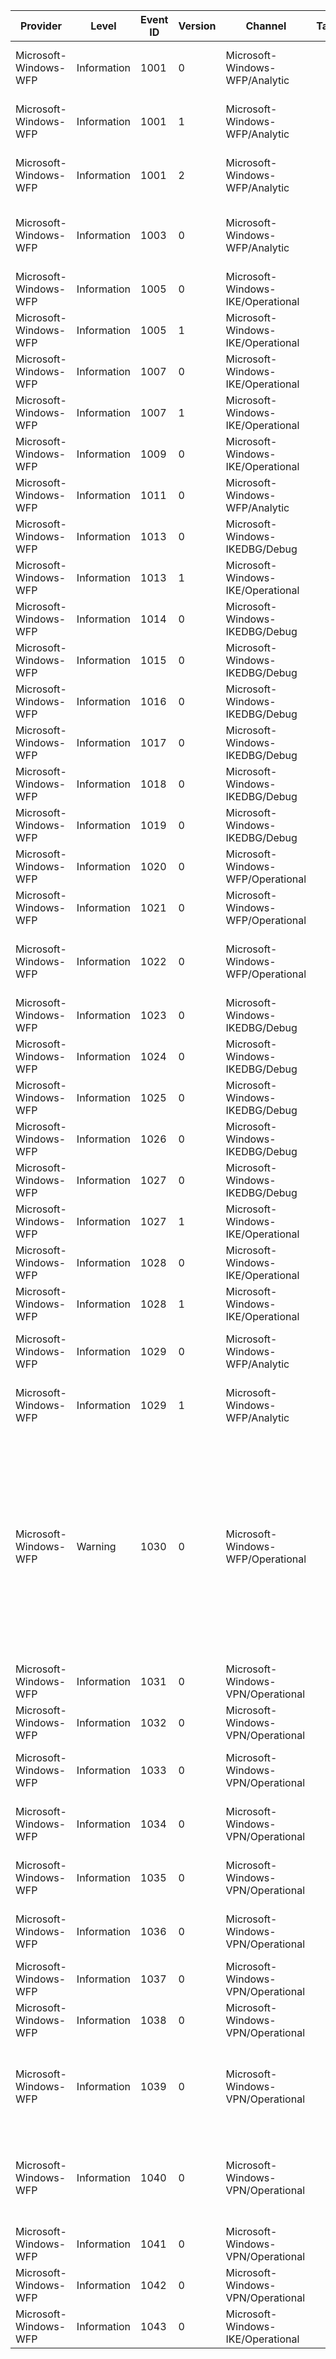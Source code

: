 Provider               |  Level        |  Event ID  |  Version  |  Channel                            |  Task  |  Opcode  |  Keyword  |  Message
-----------------------|---------------|------------|-----------|-------------------------------------|--------|----------|-----------|--------------------------------------------------------------------------------------------------------------------------------------------------------------------------------------------------------------------------------------------------------------------------------------------------------------------------------------------------------------------------------------------------------------
Microsoft-Windows-WFP  |  Information  |  1001      |  0        |  Microsoft-Windows-WFP/Analytic     |        |          |  ut:AOAC  |  WFP: Packet Dropped - Filter Run-Time ID: {Timestamp}4, Layer Run-Time ID: {Timestamp}5
Microsoft-Windows-WFP  |  Information  |  1001      |  1        |  Microsoft-Windows-WFP/Analytic     |        |          |  ut:AOAC  |  WFP: Packet Dropped - Filter Run-Time ID: {Timestamp}4, Layer Run-Time ID: {Timestamp}5
Microsoft-Windows-WFP  |  Information  |  1001      |  2        |  Microsoft-Windows-WFP/Analytic     |        |          |  ut:AOAC  |  WFP: Packet Dropped - Filter Run-Time ID: {Timestamp}4, Layer Run-Time ID: {Timestamp}5
Microsoft-Windows-WFP  |  Information  |  1003      |  0        |  Microsoft-Windows-WFP/Analytic     |        |          |  ut:AOAC  |  IPsec: Packet Dropped - Error Code: {FailureStatus}, Filter Run-Time ID: {Timestamp}2, Layer Run-Time ID: {Timestamp}3
Microsoft-Windows-WFP  |  Information  |  1005      |  0        |  Microsoft-Windows-IKE/Operational  |        |          |           |  IPsec: Main Mode Failure
Microsoft-Windows-WFP  |  Information  |  1005      |  1        |  Microsoft-Windows-IKE/Operational  |        |          |           |  IPsec: Main Mode Failure
Microsoft-Windows-WFP  |  Information  |  1007      |  0        |  Microsoft-Windows-IKE/Operational  |        |          |           |  IPsec: Quick Mode Failure
Microsoft-Windows-WFP  |  Information  |  1007      |  1        |  Microsoft-Windows-IKE/Operational  |        |          |           |  IPsec: Quick Mode Failure
Microsoft-Windows-WFP  |  Information  |  1009      |  0        |  Microsoft-Windows-IKE/Operational  |        |          |           |  IPsec: Extended Mode Failure
Microsoft-Windows-WFP  |  Information  |  1011      |  0        |  Microsoft-Windows-WFP/Analytic     |        |          |           |  IPsec DoS Protection: Packet Dropped
Microsoft-Windows-WFP  |  Information  |  1013      |  0        |  Microsoft-Windows-IKEDBG/Debug     |        |          |           |  IPsec: Main Mode SA Terminated
Microsoft-Windows-WFP  |  Information  |  1013      |  1        |  Microsoft-Windows-IKE/Operational  |        |          |           |  IPsec: Main Mode SA Terminated
Microsoft-Windows-WFP  |  Information  |  1014      |  0        |  Microsoft-Windows-IKEDBG/Debug     |        |          |           |  IPsec: Main Mode SA Established
Microsoft-Windows-WFP  |  Information  |  1015      |  0        |  Microsoft-Windows-IKEDBG/Debug     |        |          |           |  IPsec: Main Mode SA Established
Microsoft-Windows-WFP  |  Information  |  1016      |  0        |  Microsoft-Windows-IKEDBG/Debug     |        |          |           |  IPsec: Extended Mode and Main Mode SAs Established
Microsoft-Windows-WFP  |  Information  |  1017      |  0        |  Microsoft-Windows-IKEDBG/Debug     |        |          |           |  IPsec: Extended Mode and Main Mode SAs Established
Microsoft-Windows-WFP  |  Information  |  1018      |  0        |  Microsoft-Windows-IKEDBG/Debug     |        |          |           |  IPsec: Extended Mode and Main Mode SAs Established
Microsoft-Windows-WFP  |  Information  |  1019      |  0        |  Microsoft-Windows-IKEDBG/Debug     |        |          |           |  IPsec: Extended Mode and Main Mode SAs Established
Microsoft-Windows-WFP  |  Information  |  1020      |  0        |  Microsoft-Windows-WFP/Operational  |        |          |           |  IPsec DoS Protection Enabled
Microsoft-Windows-WFP  |  Information  |  1021      |  0        |  Microsoft-Windows-WFP/Operational  |        |          |           |  IPsec DoS Protection Disabled
Microsoft-Windows-WFP  |  Information  |  1022      |  0        |  Microsoft-Windows-WFP/Operational  |        |          |           |  IPsec DoS Protection failed to create state because the maximum number of entries allowed by policy has been reached
Microsoft-Windows-WFP  |  Information  |  1023      |  0        |  Microsoft-Windows-IKEDBG/Debug     |        |          |           |  IPsec: Negotiation Request Initiated
Microsoft-Windows-WFP  |  Information  |  1024      |  0        |  Microsoft-Windows-IKEDBG/Debug     |        |          |           |  IPsec: Send ISAKMP Packet
Microsoft-Windows-WFP  |  Information  |  1025      |  0        |  Microsoft-Windows-IKEDBG/Debug     |        |          |           |  IPsec: Receive ISAKMP Packet
Microsoft-Windows-WFP  |  Information  |  1026      |  0        |  Microsoft-Windows-IKEDBG/Debug     |        |          |           |  WFP: User Mode Error
Microsoft-Windows-WFP  |  Information  |  1027      |  0        |  Microsoft-Windows-IKEDBG/Debug     |        |          |           |  An IPsec quick mode security association ended.
Microsoft-Windows-WFP  |  Information  |  1027      |  1        |  Microsoft-Windows-IKE/Operational  |        |          |           |  An IPsec quick mode security association ended.
Microsoft-Windows-WFP  |  Information  |  1028      |  0        |  Microsoft-Windows-IKE/Operational  |        |          |           |  An IPsec quick mode security association was established.
Microsoft-Windows-WFP  |  Information  |  1028      |  1        |  Microsoft-Windows-IKE/Operational  |        |          |           |  An IPsec quick mode security association was established.
Microsoft-Windows-WFP  |  Information  |  1029      |  0        |  Microsoft-Windows-WFP/Analytic     |        |          |           |  WFP: Packet Dropped - Filter Run-Time ID: {Timestamp}0, Layer Run-Time ID: {Timestamp}1
Microsoft-Windows-WFP  |  Information  |  1029      |  1        |  Microsoft-Windows-WFP/Analytic     |        |          |           |  WFP: Packet Dropped - Filter Run-Time ID: {Timestamp}0, Layer Run-Time ID: {Timestamp}1
Microsoft-Windows-WFP  |  Warning      |  1030      |  0        |  Microsoft-Windows-WFP/Operational  |        |          |           |  Transaction Watchdog TimeoutThe filtering engine has exceeded the configured threshold to process a transaction. This could indicate a suboptimal policy configuration that may cause temporary network outages.    Owning Process ID: {ProcessId}    Transaction Time (msec): {TxnTimeInMSec}    Transaction Commit Time (msec): {CommitTimeInMSec}    Configured Threshold (msec): {WatchdogTimeoutInMSec}
Microsoft-Windows-WFP  |  Information  |  1031      |  0        |  Microsoft-Windows-VPN/Operational  |        |          |           |  File path trigger increment due to match for {FilePath}, counter value {Counter}
Microsoft-Windows-WFP  |  Information  |  1032      |  0        |  Microsoft-Windows-VPN/Operational  |        |          |           |  File path trigger decrement due to match for {FilePath}, counter value {Counter}
Microsoft-Windows-WFP  |  Information  |  1033      |  0        |  Microsoft-Windows-VPN/Operational  |        |          |           |  Modern app trigger increment due to match for {AppSID}, counter value {Counter}
Microsoft-Windows-WFP  |  Information  |  1034      |  0        |  Microsoft-Windows-VPN/Operational  |        |          |           |  Modern app trigger decrement due to match for {AppSID}, counter value {Counter}
Microsoft-Windows-WFP  |  Information  |  1035      |  0        |  Microsoft-Windows-VPN/Operational  |        |          |           |  Modern app trigger decrement due to match for {SecurityDescriptor}, counter value {Counter}
Microsoft-Windows-WFP  |  Information  |  1036      |  0        |  Microsoft-Windows-VPN/Operational  |        |          |           |  Modern app trigger decrement due to match for {SecurityDescriptor}, counter value {Counter}
Microsoft-Windows-WFP  |  Information  |  1037      |  0        |  Microsoft-Windows-VPN/Operational  |        |          |           |  Trigger increment due to NRPT lookup, counter value {Counter}
Microsoft-Windows-WFP  |  Information  |  1038      |  0        |  Microsoft-Windows-VPN/Operational  |        |          |           |  Trigger decrement due to NRPT idle, counter value {Counter}
Microsoft-Windows-WFP  |  Information  |  1039      |  0        |  Microsoft-Windows-VPN/Operational  |        |          |           |  Trigger increment due to flow creation, counter value: {Counter}, local address: {LocalAddress}, remote address: {RemoteAddress}, protocol {IPProtocol}
Microsoft-Windows-WFP  |  Information  |  1040      |  0        |  Microsoft-Windows-VPN/Operational  |        |          |           |  Trigger decrement due to flow deletion, counter value: {Counter}, local address: {LocalAddress}, remote address: {RemoteAddress}, protocol {IPProtocol}
Microsoft-Windows-WFP  |  Information  |  1041      |  0        |  Microsoft-Windows-VPN/Operational  |        |          |           |  Connect occurred due to unexpected disconnect, counter value {Counter}
Microsoft-Windows-WFP  |  Information  |  1042      |  0        |  Microsoft-Windows-VPN/Operational  |        |          |           |
Microsoft-Windows-WFP  |  Information  |  1043      |  0        |  Microsoft-Windows-IKE/Operational  |        |          |           |  IPsec: Main Mode SA Established